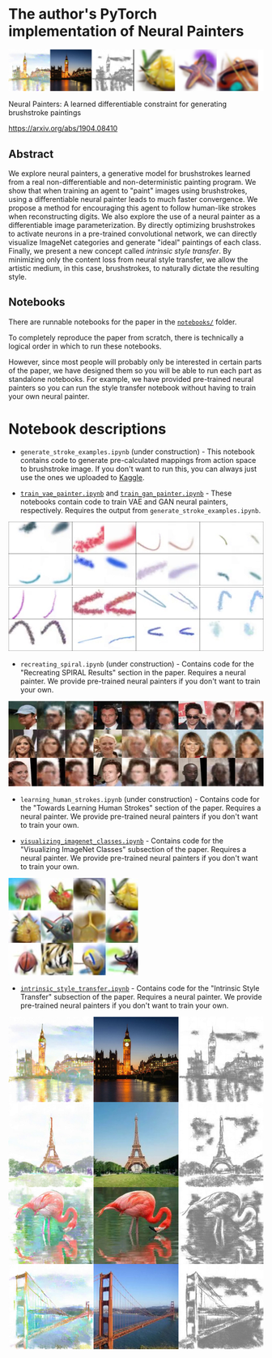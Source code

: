 # The author's PyTorch implementation of Neural Painters

![banner](readme_img/banner.jpg)

Neural Painters: A learned differentiable constraint for generating brushstroke paintings

https://arxiv.org/abs/1904.08410

## Abstract

We explore neural painters, a generative model for brushstrokes learned from a real non-differentiable and non-deterministic painting program. We show that when training an agent to "paint" images using brushstrokes, using a differentiable neural painter leads to much faster convergence. We propose a method for encouraging this agent to follow human-like strokes when reconstructing digits. We also explore the use of a neural painter as a differentiable image parameterization. By directly optimizing brushstrokes to activate neurons in a pre-trained convolutional network, we can directly visualize ImageNet categories and generate "ideal" paintings of each class. Finally, we present a new concept called *intrinsic style transfer*. By minimizing only the content loss from neural style transfer, we allow the artistic medium, in this case, brushstrokes, to naturally dictate the resulting style.

## Notebooks

There are runnable notebooks for the paper in the [`notebooks/`](https://github.com/reiinakano/neural-painters-pytorch/tree/master/notebooks) folder.

To completely reproduce the paper from scratch, there is technically a logical order in which to run these notebooks. 

However, since most people will probably only be interested in certain parts of the paper, we have designed them so you will be able to run each part as standalone notebooks. For example, we have provided pre-trained neural painters so you can run the style transfer notebook without having to train your own neural painter.

# Notebook descriptions

* `generate_stroke_examples.ipynb` (under construction) - This notebook contains code to generate pre-calculated mappings from action space to brushstroke image. If you don't want to run this, you can always just use the ones we uploaded to [Kaggle](https://www.kaggle.com/reiinakano/mypaint_brushstrokes).

* [`train_vae_painter.ipynb`](https://colab.research.google.com/github/reiinakano/neural-painters-pytorch/blob/master/notebooks/train_vae_painter.ipynb) and [`train_gan_painter.ipynb`](https://colab.research.google.com/github/reiinakano/neural-painters-pytorch/blob/master/notebooks/train_gan_painter.ipynb) - These notebooks contain code to train VAE and GAN neural painters, respectively. Requires the output from `generate_stroke_examples.ipynb`.

![vae](readme_img/vae_neural_painter_example.jpg)
![gan](readme_img/gan_neural_painter_example.jpg)

* `recreating_spiral.ipynb` (under construction) - Contains code for the "Recreating SPIRAL Results" section in the paper. Requires a neural painter. We provide pre-trained neural painters if you don't want to train your own.

![spiral](readme_img/spiral_examples.jpg)

* `learning_human_strokes.ipynb` (under construction) - Contains code for the "Towards Learning Human Strokes" section of the paper. Requires a neural painter. We provide pre-trained neural painters if you don't want to train your own.

* [`visualizing_imagenet_classes.ipynb`](https://colab.research.google.com/github/reiinakano/neural-painters-pytorch/blob/master/notebooks/visualizing_imagenet.ipynb) - Contains code for the "Visualizing ImageNet Classes" subsection of the paper. Requires a neural painter. We provide pre-trained neural painters if you don't want to train your own.

![visualize_imagenet](readme_img/mix.jpg)

* [`intrinsic_style_transfer.ipynb`](https://colab.research.google.com/github/reiinakano/neural-painters-pytorch/blob/master/notebooks/intrinsic_style_transfer.ipynb) - Contains code for the "Intrinsic Style Transfer" subsection of the paper. Requires a neural painter. We provide pre-trained neural painters if you don't want to train your own.

![intrinsic](readme_img/styletransferstaticdiagram.jpg)
